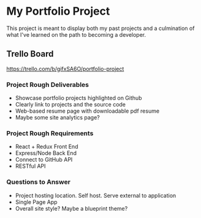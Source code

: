 # My Portfolio Project

This project is meant to display both my past projects and a culmination of what I've learned on the path to becoming a developer.

## Trello Board
https://trello.com/b/gifxSA6O/portfolio-project

### Project Rough Deliverables

-   Showcase portfolio projects highlighted on Github
-   Clearly link to projects and the source code
-   Web-based resume page with downloadable pdf resume
-   Maybe some site analytics page?

### Project Rough Requirements

-   React + Redux Front End
-   Express/Node Back End
-   Connect to GitHub API
-   RESTful API

### Questions to Answer

- Project hosting location. Self host. Serve external to application
- Single Page App
- Overall site style? Maybe a blueprint theme?